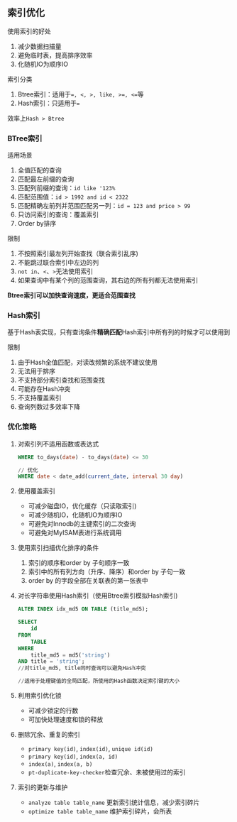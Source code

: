## 索引优化

使用索引的好处
1. 减少数据扫描量
1. 避免临时表，提高排序效率
1. 化随机IO为顺序IO

索引分类
1. Btree索引：适用于`=, <, >, like, >=, <=`等
1. Hash索引：只适用于`=`

效率上` Hash > Btree `

### BTree索引
适用场景
1. 全值匹配的查询
1. 匹配最左前缀的查询
1. 匹配列前缀的查询：`id like '123%`
1. 匹配范围值：`id > 1992 and id < 2322`
1. 匹配精确左前列并范围匹配另一列：`id = 123 and price > 99`
1. 只访问索引的查询：覆盖索引
1. Order by排序

限制
1. 不按照索引最左列开始查找（联合索引乱序)
1. 不能跳过联合索引中左边的列
1. `not in`、`<`、`>`无法使用索引
1. 如果查询中有某个列的范围查询，其右边的所有列都无法使用索引

**Btree索引可以加快查询速度，更适合范围查找**

### Hash索引
基于Hash表实现，只有查询条件**精确匹配**Hash索引中所有列的时候才可以使用到

限制
1. 由于Hash全值匹配，对读改频繁的系统不建议使用
1. 无法用于排序
1. 不支持部分索引查找和范围查找
1. 可能存在Hash冲突
1. 不支持覆盖索引
1. 查询列数过多效率下降


### 优化策略
1. 对索引列不适用函数或表达式
    ```sql
    WHERE to_days(date) - to_days(date) <= 30

    // 优化
    WHERE date < date_add(current_date, interval 30 day)
    ```

1. 使用覆盖索引
    - 可减少磁盘IO，优化缓存（只读取索引)
    - 可减少随机IO，化随机IO为顺序IO
    - 可避免对Innodb的主键索引的二次查询
    - 可避免对MyISAM表进行系统调用

1. 使用索引扫描优化排序的条件
    1. 索引的顺序和order by 子句顺序一致
    1. 索引中的所有列方向（升序、降序）和order by 子句一致
    1. order by 的字段全部在关联表的第一张表中

1. 对长字符串使用Hash索引（使用Btree索引模拟Hash索引)
    ```sql
    ALTER INDEX idx_md5 ON TABLE (title_md5);

    SELECT
        id
    FROM
        TABLE
    WHERE
        title_md5 = md5('string')
    AND title = 'string';
    //对title_md5, title同时查询可以避免Hash冲突

    //适用于处理键值的全局匹配，所使用的Hash函数决定索引键的大小
    ```

1. 利用索引优化锁
    - 可减少锁定的行数
    - 可加快处理速度和锁的释放

1. 删除冗余、重复的索引
    - `primary key(id)`, `index(id)`, `unique id(id)`
    - `primary key(id)`, `index(a, id)`
    - `index(a)`, `index(a, b)`
    - `pt-duplicate-key-checker`检查冗余、未被使用过的索引

1. 索引的更新与维护
    - `analyze table table_name` 更新索引统计信息，减少索引碎片
    - `optimize table table_name` 维护索引碎片，会所表
